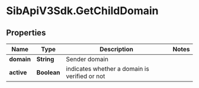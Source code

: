 # SibApiV3Sdk.GetChildDomain

## Properties
Name | Type | Description | Notes
------------ | ------------- | ------------- | -------------
**domain** | **String** | Sender domain | 
**active** | **Boolean** | indicates whether a domain is verified or not | 


